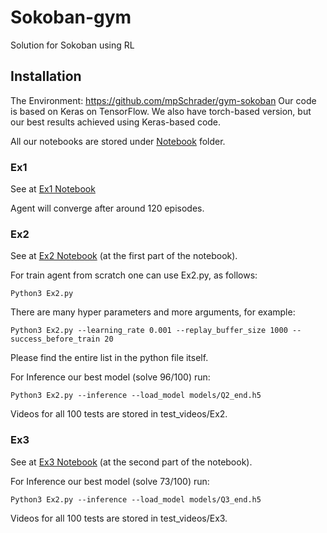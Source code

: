 # Sokoban-gym
Solution for Sokoban using RL

## Installation
The Environment: https://github.com/mpSchrader/gym-sokoban
Our code is based on Keras on TensorFlow. We also have torch-based version, but our best results achieved using Keras-based code.

All our notebooks are stored under [Notebook](https://github.com/AvrahamRaviv/Sokoban-gym/tree/main/Notebooks) folder.
### Ex1
See at [Ex1 Notebook](https://colab.research.google.com/drive/1Y48Et7qdeQaSklUqkMO7oAHBdDZQGX1A?usp=sharing)

Agent will converge after around 120 episodes.

### Ex2
See at [Ex2 Notebook](https://colab.research.google.com/drive/1lqsRouX3752jFCJv9M5hb25z7row8kEw?usp=sharing) (at the first part of the notebook).

For train agent from scratch one can use Ex2.py, as follows:
```
Python3 Ex2.py
```

There are many hyper parameters and more arguments, for example:
```
Python3 Ex2.py --learning_rate 0.001 --replay_buffer_size 1000 --success_before_train 20
```
Please find the entire list in the python file itself.

For Inference our best model (solve 96/100) run:
```
Python3 Ex2.py --inference --load_model models/Q2_end.h5
```
Videos for all 100 tests are stored in test_videos/Ex2.

### Ex3
See at [Ex3 Notebook](https://colab.research.google.com/drive/1lqsRouX3752jFCJv9M5hb25z7row8kEw?usp=sharing) (at the second part of the notebook).

For Inference our best model (solve 73/100) run:
```
Python3 Ex2.py --inference --load_model models/Q3_end.h5
```
Videos for all 100 tests are stored in test_videos/Ex3.
